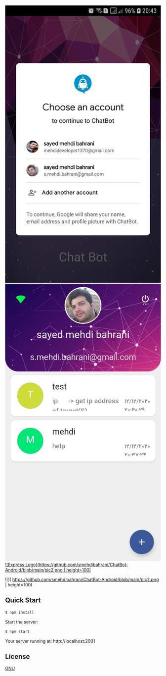 [![Express Logo](https://github.com/smehdibahrani/ChatBot-Android/blob/main/pic3.png)](https://github.com/smehdibahrani/ChatBot-Android/blob/main/pic1.png)
[![Express Logo](https://github.com/smehdibahrani/ChatBot-Android/blob/main/pic1.png)](https://github.com/smehdibahrani/ChatBot-Android/blob/main/pic2.png)
[![Express Logo](https://github.com/smehdibahrani/ChatBot-Android/blob/main/pic2.png | height=100)](https://github.com/smehdibahrani/ChatBot-Android/blob/main/pic3.png)

![]( https://github.com/smehdibahrani/ChatBot-Android/blob/main/pic2.png | height=100)

  <!-- Fast, unopinionated, minimalist web framework for [node](http://nodejs.org). -->

  



<!-- 
## Features

  * Robust routing
  * Focus on high performance
  * Super-high test coverage
  * HTTP helpers (redirection, caching, etc)
  * View system supporting 14+ template engines
  * Content negotiation
  * Executable for generating applications quickly -->

## Quick Start

```bash
$ npm install
```

  Start the server:

```bash
$ npm start
```

  Your server running at: http://localhost:2001



## License

  [GNU](LICENSE)

[npm-image]: https://img.shields.io/npm/v/express.svg
[npm-url]: https://npmjs.org/package/express
[downloads-image]: https://img.shields.io/npm/dm/express.svg
[downloads-url]: https://npmcharts.com/compare/express?minimal=true
[travis-image]: https://img.shields.io/travis/expressjs/express/master.svg?label=linux
[travis-url]: https://travis-ci.org/expressjs/express
[appveyor-image]: https://img.shields.io/appveyor/ci/dougwilson/express/master.svg?label=windows
[appveyor-url]: https://ci.appveyor.com/project/dougwilson/express
[coveralls-image]: https://img.shields.io/coveralls/expressjs/express/master.svg
[coveralls-url]: https://coveralls.io/r/expressjs/express?branch=master
